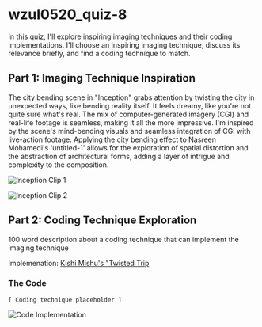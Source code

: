 # wzul0520_quiz-8

In this quiz, I'll explore inspiring imaging techniques and their coding implementations. I'll choose an inspiring imaging technique, discuss its relevance briefly, and find a coding technique to match.

## Part 1: Imaging Technique Inspiration

The city bending scene in "Inception" grabs attention by twisting the city in unexpected ways, like bending reality itself. It feels dreamy, like you're not quite sure what's real. The mix of computer-generated imagery (CGI) and real-life footage is seamless, making it all the more impressive. I'm inspired by the scene's mind-bending visuals and seamless integration of CGI with live-action footage. Applying the city bending effect to Nasreen Mohamedi's 'untitled-1' allows for the exploration of spatial distortion and the abstraction of architectural forms, adding a layer of intrigue and complexity to the composition.

![Inception Clip 1](https://images.adsttc.com/media/images/55e6/c910/4d8d/5d9a/1500/0f5f/slideshow/inception-trailer-movie-leonardo-de-caprio.jpg?1441188106)

![Inception Clip 2](https://images.adsttc.com/media/images/5eee/3fa5/b357/658c/7f00/0115/newsletter/f7b775e2a139bf66eeb000f225bb1ef3.jpg?1592672158)

## Part 2: Coding Technique Exploration
100 word description about a coding technique that can implement the imaging technique

Implemenation: [Kishi Mishu's "Twisted Trip](https://www.instagram.com/p/ClCAUUHI11U/?img_index=1)


### The Code
```
[ Coding technique placeholder ]
```

![Code Implementation](link)